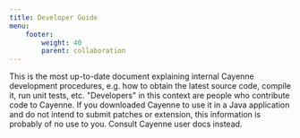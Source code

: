 ```yaml
---
title: Developer Guide
menu:  
    footer:
        weight: 40
        parent: collaboration
---
```


This is the most up-to-date document explaining internal Cayenne
development procedures, e.g. how to obtain the latest source code, compile
it, run unit tests, etc. "Developers" in this context are people who
contribute code to Cayenne. If you downloaded Cayenne to use it in a Java
application and do not intend to submit patches or extension, this
information is probably of no use to you. Consult Cayenne user docs instead.

